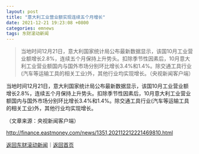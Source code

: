 ```yaml
---
layout: post
title: "意大利工业营业额实现连续五个月增长"
date: 2021-12-21 19:23:08 +0800
categories: emnews
tags: 东财滚动新闻
---
```

> 当地时间12月21日，意大利国家统计局公布最新数据显示，该国10月工业营业额增长2.8%，连续五个月保持上升势头。扣除季节性因素后，10月意大利工业营业额国内与国外市场分别环比增长3.4%和1.4%。除交通工具行业(汽车等运输工具的相关工业)外，其他行业均实现增长。（央视新闻客户端）

<p>当地时间12月21日，意大利国家统计局公布最新数据显示，该国10月工业营业额增长2.8%，连续五个月保持上升势头。扣除季节性因素后，10月意大利工业营业额国内与国外市场分别环比增长3.4%和1.4%。除交通工具行业(汽车等运输工具的相关工业)外，其他行业均实现增长。</p><p class="em_media">（文章来源：央视新闻客户端）</p>

<http://finance.eastmoney.com/news/1351,202112212221469810.html>

[返回东财滚动新闻](//finews.withounder.com/emnews/)｜[返回首页](//finews.withounder.com/)